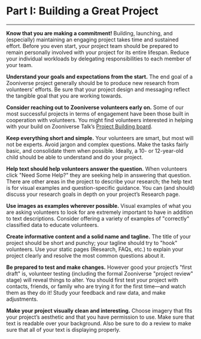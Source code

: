 # Part I: Building a Great Project

----------

__Know that you are making a commitment!__ Building, launching, and (especially) maintaining an engaging project takes time and sustained effort. Before you even start, your project team should be prepared to remain personally involved with your project for its entire lifespan. Reduce your individual workloads by delegating responsibilities to each member of your team.

__Understand your goals and expectations from the start.__ The end goal of a Zooniverse project generally should be to produce new research from volunteers’ efforts. Be sure that your project design and messaging reflect the tangible goal that you are working towards.

__Consider reaching out to Zooniverse volunteers early on.__ Some of our most successful projects in terms of engagement have been those built in cooperation with volunteers. You might find volunteers interested in helping with your build on Zooniverse Talk’s [Project Building board](https://zooniverse.org/talk/18).

__Keep everything short and simple.__ Your volunteers are smart, but most will not be experts. Avoid jargon and complex questions. Make the tasks fairly basic, and consolidate them when possible. Ideally, a 10- or 12-year-old child should be able to understand and do your project.

__Help text should help volunteers answer the question.__ When volunteers click "Need Some Help?" they are seeking help in answering that question. There are other areas in the project to describe your research; the help text is for visual examples and question-specific guidance. You can (and should) discuss your research goals in depth on your project’s Research page.

__Use images as examples wherever possible.__ Visual examples of what you are asking volunteers to look for are extremely important to have in addition to text descriptions. Consider offering a variety of examples of "correctly" classified data to educate volunteers.

__Create informative content and a solid name and tagline.__ The title of your project should be short and punchy; your tagline should try to "hook" volunteers. Use your static pages (Research, FAQs, etc.) to explain your project clearly and resolve the most common questions about it.

__Be prepared to test and make changes.__ However good your project’s "first draft" is, volunteer testing (including the formal Zooniverse "project review" stage) will reveal things to alter. You should first test your project with contacts, friends, or family who are trying it for the first time—and watch them as they do it! Study your feedback and raw data, and make adjustments.

__Make your project visually clean and interesting.__ Choose imagery that fits your project’s aesthetic and that you have permission to use. Make sure that text is readable over your background. Also be sure to do a review to make sure that all of your text is displaying properly.
